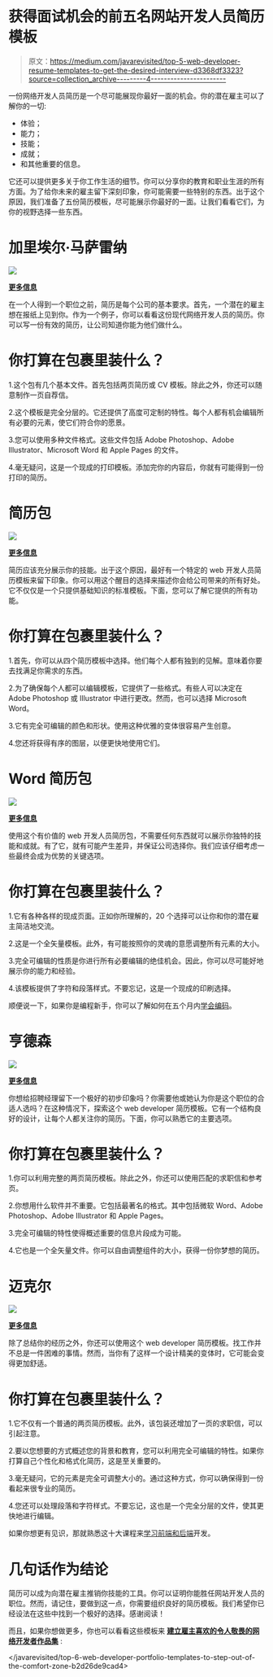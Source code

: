 # 获得面试机会的前五名网站开发人员简历模板

> 原文：<https://medium.com/javarevisited/top-5-web-developer-resume-templates-to-get-the-desired-interview-d3368df3323?source=collection_archive---------4----------------------->

一份网络开发人员简历是一个尽可能展现你最好一面的机会。你的潜在雇主可以了解你的一切:

*   体验；
*   能力；
*   技能；
*   成就；
*   和其他重要的信息。

它还可以提供更多关于你工作生活的细节。你可以分享你的教育和职业生涯的所有方面。为了给你未来的雇主留下深刻印象，你可能需要一些特别的东西。出于这个原因，我们准备了五份简历模板，尽可能展示你最好的一面。让我们看看它们，为你的视野选择一些东西。

# 加里埃尔·马萨雷纳

![](img/078cd47ce61c825540b37137d16763ec.png)

[**更多信息**](https://www.templatemonster.com/resumes/gariel-masarena-resume-template-76948.html?aff=javarevisited&utm_campaign=webdeveloper_resume&utm_source=javarevisited&utm_medium=referral)

在一个人得到一个职位之前，简历是每个公司的基本要求。首先，一个潜在的雇主想在报纸上见到你。作为一个例子，你可以看看这份现代网络开发人员的简历。你可以写一份有效的简历，让公司知道你能为他们做什么。

# 你打算在包裹里装什么？

1.这个包有几个基本文件。首先包括两页简历或 CV 模板。除此之外，你还可以随意制作一页自荐信。

2.这个模板是完全分层的。它还提供了高度可定制的特性。每个人都有机会编辑所有必要的元素，使它们符合你的愿景。

3.您可以使用多种文件格式。这些文件包括 Adobe Photoshop、Adobe Illustrator、Microsoft Word 和 Apple Pages 的文件。

4.毫无疑问，这是一个现成的打印模板。添加完你的内容后，你就有可能得到一份打印的简历。

# 简历包

![](img/c169808fc98ee87f47669dbd7d27f242.png)

[**更多信息**](https://www.templatemonster.com/resumes/bundle-resume-template-88988.html?aff=javarevisited&utm_campaign=webdeveloper_resume&utm_source=javarevisited&utm_medium=referral)

简历应该充分展示你的技能。出于这个原因，最好有一个特定的 web 开发人员简历模板来留下印象。你可以用这个醒目的选择来描述你会给公司带来的所有好处。它不仅仅是一个只提供基础知识的标准模板。下面，您可以了解它提供的所有功能。

# 你打算在包裹里装什么？

1.首先，你可以从四个简历模板中选择。他们每个人都有独到的见解。意味着你要去找满足你需求的东西。

2.为了确保每个人都可以编辑模板，它提供了一些格式。有些人可以决定在 Adobe Photoshop 或 Illustrator 中进行更改。然而，也可以选择 Microsoft Word。

3.它有完全可编辑的颜色和形状。使用这种优雅的变体很容易产生创意。

4.您还将获得有序的图层，以便更快地使用它们。

# Word 简历包

![](img/9982c90e068f5a69f2313a89cdd098d3.png)

[**更多信息**](https://www.templatemonster.com/resumes/word-bundle-resume-template-83607.html?aff=javarevisited&utm_campaign=webdeveloper_resume&utm_source=javarevisited&utm_medium=referral)

使用这个有价值的 web 开发人员简历包，不需要任何东西就可以展示你独特的技能和成就。有了它，就有可能产生差异，并保证公司选择你。我们应该仔细考虑一些最终会成为优势的关键选项。

# 你打算在包裹里装什么？

1.它有各种各样的现成页面。正如你所理解的，20 个选择可以让你和你的潜在雇主简洁地交流。

2.这是一个全矢量模板。此外，有可能按照你的灵魂的意愿调整所有元素的大小。

3.完全可编辑的性质是你进行所有必要编辑的绝佳机会。因此，你可以尽可能好地展示你的能力和经验。

4.该模板提供了字符和段落样式。不要忘记，这是一个现成的印刷选择。

顺便说一下，如果你是编程新手，你可以了解如何在五个月内[学会编码](/javarevisited/learn-to-code-in-5-months-get-hired-and-thrive-as-a-web-developer-5ab6838b2f07?source=false---------0)。

# 亨德森

![](img/d478b0f771c55588822056dff8e89278.png)

[**更多信息**](https://www.templatemonster.com/resumes/henderson-resume-template-79183.html?aff=javarevisited&utm_campaign=webdeveloper_resume&utm_source=javarevisited&utm_medium=referral)

你想给招聘经理留下一个极好的初步印象吗？你需要他或她认为你是这个职位的合适人选吗？在这种情况下，探索这个 web developer 简历模板。它有一个结构良好的设计，让每个人都关注你的简历。下面，你可以熟悉它的主要选项。

# 你打算在包裹里装什么？

1.你可以利用完整的两页简历模板。除此之外，你还可以使用匹配的求职信和参考页。

2.你想用什么软件并不重要。它包括最著名的格式。其中包括微软 Word、Adobe Photoshop、Adobe Illustrator 和 Apple Pages。

3.完全可编辑的特性使得概述重要的信息片段成为可能。

4.它也是一个全矢量文件。你可以自由调整组件的大小，获得一份你梦想的简历。

# 迈克尔

![](img/37e227503d95f33cdcffbfd4f49cf717.png)

[**更多信息**](https://www.templatemonster.com/resumes/82495.html?aff=javarevisited&utm_campaign=webdeveloper_resume&utm_source=javarevisited&utm_medium=referral)

除了总结你的经历之外，你还可以使用这个 web developer 简历模板。找工作并不总是一件困难的事情。然而，当你有了这样一个设计精美的变体时，它可能会变得更加舒适。

# 你打算在包裹里装什么？

1.它不仅有一个普通的两页简历模板。此外，该包装还增加了一页的求职信，可以引起注意。

2.要以您想要的方式概述您的背景和教育，您可以利用完全可编辑的特性。如果你打算自己个性化和格式化简历，这是至关重要的。

3.毫无疑问，它的元素是完全可调整大小的。通过这种方式，你可以确保得到一份看起来很专业的简历。

4.您还可以处理段落和字符样式。不要忘记，这也是一个完全分层的文件，使其更快地进行编辑。

如果你想更有见识，那就熟悉这十大课程来[学习前端和后端](/javarevisited/top-10-courses-to-learn-frontend-and-backend-development-in-2020-710d2d57e008)开发。

# 几句话作为结论

简历可以成为向潜在雇主推销你技能的工具。你可以证明你能胜任网站开发人员的职位。然而，请记住，要做到这一点，你需要组织良好的简历模板。我们希望你已经设法在这些中找到一个极好的选择。感谢阅读！

而且，如果你想做更多，你也可以看看这些模板来 [**建立雇主喜欢的令人敬畏的网络开发者作品集**](/javarevisited/top-6-web-developer-portfolio-templates-to-step-out-of-the-comfort-zone-b2d26de9cad4) :

</javarevisited/top-6-web-developer-portfolio-templates-to-step-out-of-the-comfort-zone-b2d26de9cad4> 